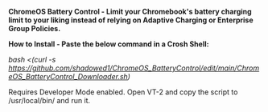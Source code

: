 **ChromeOS Battery Control - Limit your Chromebook's battery charging limit to your liking instead of relying on Adaptive Charging or Enterprise Group Policies.**

**How to Install - Paste the below command in a Crosh Shell:**

_bash <(curl -s https://github.com/shadowed1/ChromeOS_BatteryControl/edit/main/ChromeOS_BatteryControl_Downloader.sh)_

Requires Developer Mode enabled. Open VT-2 and copy the script to /usr/local/bin/ and run it.

